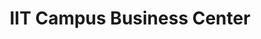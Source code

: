---
title: "IIT Campus Business Center"
url: /chicago/iit-campus-business-center/
shop: copyshop
---